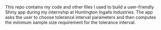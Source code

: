 This repo contains my code and other files I used to build a user-friendly Shiny app during my internship at Huntington Ingalls Industries. The app asks the user to choose tolerance interval parameters and then computes the minimum sample size requirement for the tolerance interval. 
